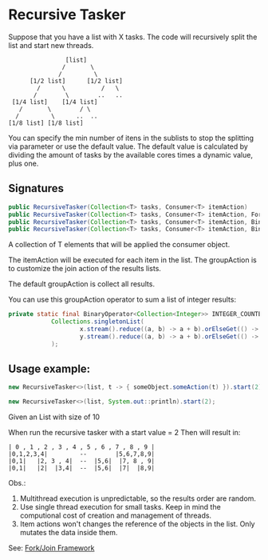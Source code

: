 # Recursive Tasker

Suppose that you have a list with X tasks.
The code will recursively split the list and start new threads.

                    [list]   
                   /       \
                  /         \
          [1/2 list]      [1/2 list]  
            /      \          /   \
           /        \        ..   ..
     [1/4 list]    [1/4 list]      
       /       \        / \
      /         \      ..  ..
    [1/8 list] [1/8 list] 


You can specify the min number of itens in the sublists to stop the splitting via parameter or use the default value.
The default value is calculated by dividing the amount of tasks by the available cores times a dynamic value, plus one.

## Signatures
``` java
public RecursiveTasker(Collection<T> tasks, Consumer<T> itemAction)
public RecursiveTasker(Collection<T> tasks, Consumer<T> itemAction, ForkJoinPool pool)
public RecursiveTasker(Collection<T> tasks, Consumer<T> itemAction, BinaryOperator<Collection<T>> groupAction)
public RecursiveTasker(Collection<T> tasks, Consumer<T> itemAction, BinaryOperator<Collection<T>> groupAction, ForkJoinPool pool)
```
A collection of T elements that will be applied the consumer object.

The itemAction will be executed for each item in the list.
The groupAction is to customize the join action of the results lists.

The default groupAction is collect all results.

You can use this groupAction operator to sum a list of integer results:
``` java
private static final BinaryOperator<Collection<Integer>> INTEGER_COUNTER_REDUCER = (x, y) ->
            Collections.singletonList(
                    x.stream().reduce((a, b) -> a + b).orElseGet(() -> 0) +
                    y.stream().reduce((a, b) -> a + b).orElseGet(() -> 0)
            );
```

## Usage example:

``` java
new RecursiveTasker<>(list, t -> { someObject.someAction(t) }).start(2);

new RecursiveTasker<>(list, System.out::println).start(2);
```

Given an List<T>  with size of 10
  
When run the recursive tasker with a start value = 2
Then will result in:

    | 0 , 1 , 2 , 3 , 4 , 5 , 6 , 7 , 8 , 9 |    
    |0,1,2,3,4|         --        |5,6,7,8,9|     
    |0,1|   |2, 3 , 4|  --  |5,6|  |7, 8 , 9| 
    |0,1|   |2|  |3,4|  --  |5,6|  |7|  |8,9|
   
   
Obs.:

1) Multithread execution is unpredictable, so the results order are random.
2) Use single thread execution for small tasks. Keep in mind the computional cost of creation and management of threads.
3) Item actions won't changes the reference of the objects in the list. Only mutates the data inside them.


See:
[Fork/Join Framework](https://docs.oracle.com/javase/tutorial/essential/concurrency/forkjoin.html)

